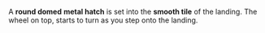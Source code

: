 A **round domed** **metal hatch** is set into the **smooth tile** of the landing. The wheel on top, starts to turn as you step onto the landing.
